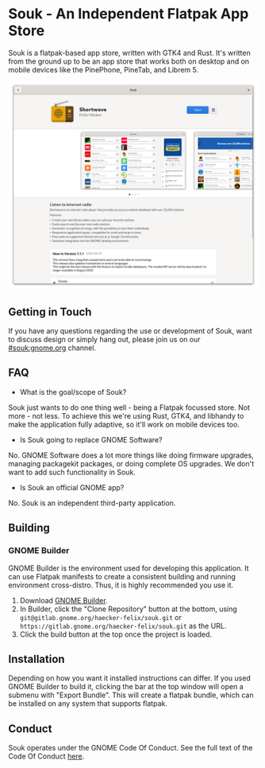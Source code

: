 # Souk - An Independent Flatpak App Store

Souk is a flatpak-based app store, written with GTK4 and Rust.
It's written from the ground up to be an app store that works both
on desktop and on mobile devices like the PinePhone, PineTab, and Librem 5.

![Screenshot of Souk's app details page](data/screenshots/app-details.png)

## Getting in Touch
If you have any questions regarding the use or development of Souk,
want to discuss design or simply hang out, please join us on our [#souk:gnome.org](https://matrix.to/#/#souk:gnome.org) channel.

## FAQ
- What is the goal/scope of Souk?

Souk just wants to do one thing well - being a Flatpak focussed store. Not more - not less. To achieve this we're using Rust, GTK4, and libhandy to make the application fully adaptive, so it'll work on mobile devices too.

- Is Souk going to replace GNOME Software?

No. GNOME Software does a lot more things like doing firmware upgrades, managing packagekit packages, or doing complete OS upgrades. We don't want to add such functionality in Souk.

- Is Souk an official GNOME app?

No. Souk is an independent third-party application.

## Building

### GNOME Builder

GNOME Builder is the environment used for developing this application. It can use Flatpak manifests to create a consistent building and running environment cross-distro. Thus, it is highly
recommended you use it.

1. Download [GNOME Builder](https://flathub.org/apps/details/org.gnome.Builder).
2. In Builder, click the "Clone Repository" button at the bottom, using `git@gitlab.gnome.org/haecker-felix/souk.git`
or `https://gitlab.gnome.org/haecker-felix/souk.git` as the URL.
3. Click the build button at the top once the project is loaded.


## Installation

Depending on how you want it installed instructions can differ. If you
used GNOME Builder to build it, clicking the bar at the top window will 
open a submenu with "Export Bundle". This will create a flatpak bundle, 
which can be installed on any system that supports flatpak.

## Conduct

Souk operates under the GNOME Code Of Conduct. See the full
text of the Code Of Conduct [here](CODE_OF_CONDUCT.md).
